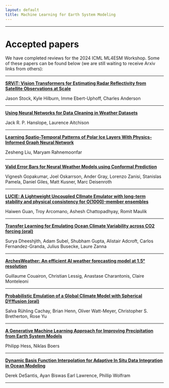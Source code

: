 ```yaml
---
layout: default
title: Machine Learning for Earth System Modeling
---
```

---

# Accepted papers

We have completed reviews for the 2024 ICML ML4ESM Workshop. Some of these papers can be found below (we are still waiting to receive Arxiv links from others):

----

**[SRViT: Vision Transformers for Estimating Radar Reflectivity from Satellite Observations at Scale](https://arxiv.org/abs/2406.16955)**

Jason Stock, Kyle Hilburn, Imme Ebert-Uphoff, Charles Anderson

----

**[Using Neural Networks for Data Cleaning in Weather Datasets](https://arxiv.org/abs/2406.15027)**

Jack R. P. Hanslope, Laurence Aitchison

----

**[Learning Spatio-Temporal Patterns of Polar Ice Layers With Physics-Informed Graph Neural Network](https://arxiv.org/abs/2406.15299)**

Zesheng Liu, Maryam Rahnemoonfar

----

**[Valid Error Bars for Neural Weather Models using Conformal Prediction](https://arxiv.org/abs/2406.14483)**

Vignesh Gopakumar, Joel Oskarrson, Ander Gray, Lorenzo Zanisi, Stanislas Pamela, Daniel Giles, Matt Kusner, Marc Deisenroth

----

**[LUCIE: A Lightweight Uncoupled ClImate Emulator with long-term stability and physical consistency for O(1000)-member ensembles](https://arxiv.org/abs/2405.16297)**

Haiwen Guan, Troy Arcomano, Ashesh Chattopadhyay, Romit Maulik

----

**[Transfer Learning for Emulating Ocean Climate Variability across CO2 forcing (oral)](https://arxiv.org/abs/2405.18585)**

Surya Dheeshjith, Adam Subel, Shubham Gupta, Alistair Adcroft, Carlos Fernandez-Granda, Julius Busecke, Laure Zanna

----

**[ArchesWeather: An efficient AI weather forecasting model at 1.5° resolution](https://arxiv.org/abs/2405.14527v1)**

Guillaume Couairon, Christian Lessig, Anastase Charantonis, Claire Monteleoni

----

**[Probabilistic Emulation of a Global Climate Model with Spherical DYffusion (oral)](https://arxiv.org/abs/2406.14798)**

Salva Rühling Cachay, Brian Henn, Oliver Watt-Meyer, Christopher S. Bretherton, Rose Yu

----

**[A Generative Machine Learning Approach for Improving Precipitation from Earth System Models](https://arxiv.org/abs/2406.15026)**

Philipp Hess, Niklas Boers

----

**[Dynamic Basis Function Interpolation for Adaptive In Situ Data Integration in Ocean Modeling](https://arxiv.org/abs/2301.05551)**

Derek DeSantis, Ayan Biswas Earl Lawrence, Phillip Wolfram

-----